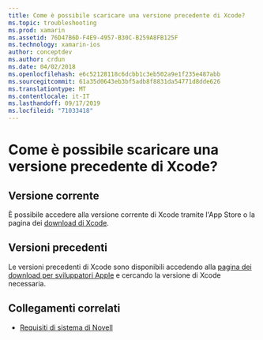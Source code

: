 ```yaml
---
title: Come è possibile scaricare una versione precedente di Xcode?
ms.topic: troubleshooting
ms.prod: xamarin
ms.assetid: 76D47B6D-F4E9-4957-B30C-B259A8FB125F
ms.technology: xamarin-ios
author: conceptdev
ms.author: crdun
ms.date: 04/02/2018
ms.openlocfilehash: e6c52128118c6dcbb1c3eb502a9e1f235e487abb
ms.sourcegitcommit: 61a35d0643eb3bf5adb8f8831da54771d8dde626
ms.translationtype: MT
ms.contentlocale: it-IT
ms.lasthandoff: 09/17/2019
ms.locfileid: "71033418"
---
```

# <a name="how-can-i-download-a-previous-version-of-xcode"></a>Come è possibile scaricare una versione precedente di Xcode?

## <a name="current-version"></a>Versione corrente

È possibile accedere alla versione corrente di Xcode tramite l'App Store o la pagina dei [download di Xcode](https://developer.apple.com/xcode/downloads/).

## <a name="older-versions"></a>Versioni precedenti

Le versioni precedenti di Xcode sono disponibili accedendo alla [pagina dei download per sviluppatori Apple](https://developer.apple.com/downloads/more/) e cercando la versione di Xcode necessaria.

## <a name="related-links"></a>Collegamenti correlati

- [Requisiti di sistema di Novell](~/cross-platform/get-started/requirements.md)

